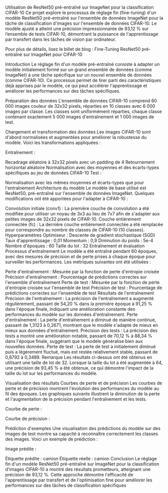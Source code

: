 Utilisation de ResNet50 pré-entraîné sur ImageNet pour la classification CIFAR-10
Ce projet explore le processus de réglage fin (fine-tuning) d'un modèle ResNet50 pré-entraîné sur l'ensemble de données ImageNet pour la tâche de classification d'images sur l'ensemble de données CIFAR-10. Le modèle ajusté a atteint une précision impressionnante de 93,12 % sur l’ensemble de tests CIFAR-10, démontrant la puissance de l'apprentissage par transfert dans les tâches de vision par ordinateur.

Pour plus de détails, lisez le billet de blog : Fine-Tuning ResNet50 pré-entraîné sur ImageNet pour CIFAR-10

Introduction
Le réglage fin d'un modèle pré-entraîné consiste à adapter un modèle initialement formé sur un grand ensemble de données (comme ImageNet) à une tâche spécifique sur un nouvel ensemble de données (comme CIFAR-10). Ce processus permet de tirer parti des caractéristiques déjà apprises par le modèle, ce qui peut accélérer l'apprentissage et améliorer les performances sur des tâches spécifiques.

Préparation des données
L'ensemble de données CIFAR-10 comprend 60 000 images couleur de 32x32 pixels, réparties en 10 classes avec 6 000 images par classe. Les classes sont uniformément réparties, chaque classe contenant exactement 5 000 images d'entraînement et 1 000 images de test.

Chargement et transformation des données
Les images CIFAR-10 sont d'abord normalisées et augmentées pour améliorer la robustesse du modèle. Voici les transformations appliquées :

Entraînement :

Recadrage aléatoire à 32x32 pixels avec un padding de 4
Retournement horizontal aléatoire
Normalisation avec des moyennes et des écarts-types spécifiques au jeu de données CIFAR-10
Test :

Normalisation avec les mêmes moyennes et écarts-types que pour l'entraînement
Architecture du modèle
Le modèle de base utilisé est ResNet50, pré-entraîné sur l'ensemble de données ImageNet. Quelques modifications ont été apportées pour l'adapter à CIFAR-10 :

Convolution initiale (conv1) : La première couche de convolution a été modifiée pour utiliser un noyau de 3x3 au lieu de 7x7 afin de s'adapter aux petites images de 32x32 pixels de CIFAR-10.
Couche entièrement connectée (fc) : La dernière couche entièrement connectée a été remplacée pour correspondre au nombre de classes de CIFAR-10 (10 classes).
Hyperparamètres
Optimiseur : Descente de gradient stochastique (SGD)
Taux d'apprentissage : 0,01
Momentum : 0,9
Diminution du poids : 5e-4
Nombre d'époques : 60
Taille du lot : 32
Entraînement et évaluation
Processus d'entraînement
Le modèle a été entraîné pendant 60 époques, avec des mesures de précision et de perte prises à chaque époque pour surveiller les performances. Les métriques suivantes ont été utilisées :

Perte d'entraînement : Mesurée par la fonction de perte d'entropie croisée
Précision d'entraînement : Pourcentage de prédictions correctes sur l'ensemble d'entraînement
Perte de test : Mesurée par la fonction de perte d'entropie croisée sur l'ensemble de test
Précision de test : Pourcentage de prédictions correctes sur l'ensemble de test
Résultats de l'entraînement
Précision de l'entraînement : La précision de l'entraînement a augmenté régulièrement, passant de 54,20 % dans la première époque à 91,25 % dans l'époque finale, indiquant une amélioration constante des performances du modèle sur les données d'entraînement.
Perte d'entraînement : La perte d'entraînement a diminué de manière continue, passant de 1,3123 à 0,2671, montrant que le modèle s'adapte de mieux en mieux aux données d'entraînement.
Précision des tests : La précision des tests a montré une amélioration notable, passant de 70,12 % à 88,34 % dans l'époque finale, suggérant que le modèle généralise bien aux nouvelles données.
Perte de test : La perte de test a initialement diminué puis a légèrement fluctué, mais est restée relativement stable, passant de 0,8792 à 0,3489.
Remarque
Les résultats ci-dessus ont été obtenus en utilisant une taille de lot de 32. Lorsque la taille du lot a été augmentée à 64, une précision de 93,45 % a été obtenue, ce qui démontre l'impact de la taille du lot sur les performances du modèle.

Visualisation des résultats
Courbes de perte et de précision
Les courbes de perte et de précision montrent l'évolution des performances du modèle au fil des époques. Les graphiques suivants illustrent la diminution de la perte et l'augmentation de la précision pendant l'entraînement et les tests.

Courbe de perte :


Courbe de précision :


Prédiction d'exemples
Une visualisation des prédictions du modèle sur des images de test montre sa capacité à reconnaître correctement les classes des images. Voici un exemple de prédiction :

Image prédite :


Étiquette prédite : camion
Étiquette réelle : camion
Conclusion
Le réglage fin d'un modèle ResNet50 pré-entraîné sur ImageNet pour la classification d'images CIFAR-10 a montré des résultats prometteurs, atteignant une précision de 93,12 %. Cette approche démontre l'efficacité de l'apprentissage par transfert et de l'optimisation fine pour améliorer les performances sur des tâches de classification spécifiques
